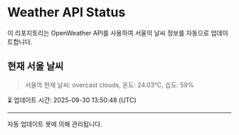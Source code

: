 
# Weather API Status

이 리포지토리는 OpenWeather API를 사용하여 서울의 날씨 정보를 자동으로 업데이트합니다.

## 현재 서울 날씨
> 서울의 현재 날씨: overcast clouds, 온도: 24.03°C, 습도: 59%

⏳ 업데이트 시간: 2025-09-30 13:50:48 (UTC)

---
자동 업데이트 봇에 의해 관리됩니다.
